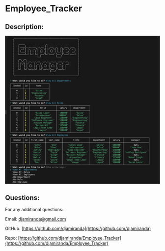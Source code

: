 # Employee_Tracker
  
  
  ## Description:
  

  ![screenshot.png from assets/images should be here](./assets/images/screenshot.png)
  
  ## Questions:
  
  For any additional questions:
  
  Email:
  djamiranda@gmail.com
  
  GitHub:
  [https://github.com/djamiranda](https://github.com/djamiranda)
  
  Repo:
  [https://github.com/djamiranda/Employee_Tracker](https://github.com/djamiranda/Employee_Tracker)

